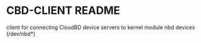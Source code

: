 CBD-CLIENT README
==========

client for connecting CloudBD device servers to kernel module nbd devices (/dev/nbd*)
